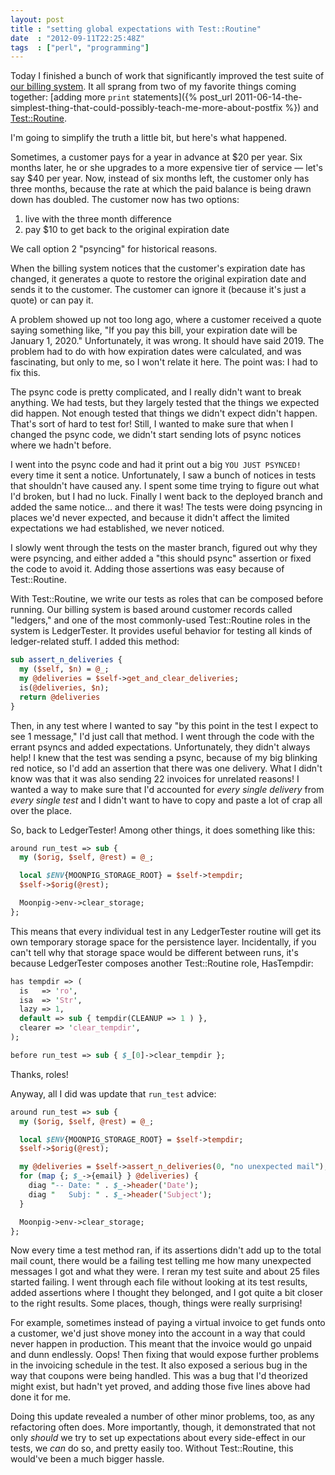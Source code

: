 ```yaml
---
layout: post
title : "setting global expectations with Test::Routine"
date  : "2012-09-11T22:25:48Z"
tags  : ["perl", "programming"]
---
```

Today I finished a bunch of work that significantly improved the test suite of
[our billing system](http://github.com/pobox/Moonpig).  It all sprang from two
of my favorite things coming together:  [adding more `print`
statements]({% post_url 2011-06-14-the-simplest-thing-that-could-possibly-teach-me-more-about-postfix %}) and
[Test::Routine](http://advent.rjbs.manxome.org/2010/2010-12-21.html).

I'm going to simplify the truth a little bit, but here's what happened.

Sometimes, a customer pays for a year in advance at $20 per year.  Six months
later, he or she upgrades to a more expensive tier of service — let's say $40
per year.  Now, instead of six months left, the customer only has three months,
because the rate at which the paid balance is being drawn down has doubled.
The customer now has two options:

1. live with the three month difference
2. pay $10 to get back to the original expiration date

We call option 2 "psyncing" for historical reasons.

When the billing system notices that the customer's expiration date has
changed, it generates a quote to restore the original expiration date and sends
it to the customer.  The customer can ignore it (because it's just a quote) or
can pay it.

A problem showed up not too long ago, where a customer received a quote saying
something like, "If you pay this bill, your expiration date will be January 1,
2020."  Unfortunately, it was wrong.  It should have said 2019.  The problem
had to do with how expiration dates were calculated, and was fascinating, but
only to me, so I won't relate it here.  The point was:  I had to fix this.

The psync code is pretty complicated, and I really didn't want to break
anything.  We had tests, but they largely tested that the things we expected
did happen.  Not enough tested that things we didn't expect didn't happen.
That's sort of hard to test for!  Still, I wanted to make sure that when I
changed the psync code, we didn't start sending lots of psync notices where we
hadn't before.

I went into the psync code and had it print out a big `YOU JUST PSYNCED!` every
time it sent a notice.  Unfortunately, I saw a bunch of notices in tests that
shouldn't have caused any.  I spent some time trying to figure out what I'd
broken, but I had no luck.  Finally I went back to the deployed branch and
added the same notice... and there it was!  The tests were doing psyncing in
places we'd never expected, and because it didn't affect the limited
expectations we had established, we never noticed.

I slowly went through the tests on the master branch, figured out why they were
psyncing, and either added a "this should psync" assertion or fixed the code to
avoid it.  Adding those assertions was easy because of Test::Routine.

With Test::Routine, we write our tests as roles that can be composed before
running.  Our billing system is based around customer records called "ledgers,"
and one of the most commonly-used Test::Routine roles in the system is
LedgerTester.  It provides useful behavior for testing all kinds of
ledger-related stuff.  I added this method:

```perl
sub assert_n_deliveries {
  my ($self, $n) = @_;
  my @deliveries = $self->get_and_clear_deliveries;
  is(@deliveries, $n);
  return @deliveries
}
```

Then, in any test where I wanted to say "by this point in the test I expect to
see 1 message," I'd just call that method.  I went through the code with the
errant psyncs and added expectations.  Unfortunately, they didn't always help!
I knew that the test was sending a psync, because of my big blinking red
notice, so I'd add an assertion that there was one delivery.  What I didn't
know was that it was also sending 22 invoices for unrelated reasons!  I wanted
a way to make sure that I'd accounted for *every single delivery* from *every
single test* and I didn't want to have to copy and paste a lot of crap all over
the place.

So, back to LedgerTester!  Among other things, it does something like this:

```perl
around run_test => sub {
  my ($orig, $self, @rest) = @_;

  local $ENV{MOONPIG_STORAGE_ROOT} = $self->tempdir;
  $self->$orig(@rest);

  Moonpig->env->clear_storage;
};
```

This means that every individual test in any LedgerTester routine will get its
own temporary storage space for the persistence layer.  Incidentally, if you
can't tell why that storage space would be different between runs, it's because
LedgerTester composes another Test::Routine role, HasTempdir:

```perl
has tempdir => (
  is   => 'ro',
  isa  => 'Str',
  lazy => 1,
  default => sub { tempdir(CLEANUP => 1 ) },
  clearer => 'clear_tempdir',
);

before run_test => sub { $_[0]->clear_tempdir };
```

Thanks, roles!

Anyway, all I did was update that `run_test` advice:

```perl
around run_test => sub {
  my ($orig, $self, @rest) = @_;

  local $ENV{MOONPIG_STORAGE_ROOT} = $self->tempdir;
  $self->$orig(@rest);

  my @deliveries = $self->assert_n_deliveries(0, "no unexpected mail");
  for (map {; $_->{email} } @deliveries) {
    diag "-- Date: " . $_->header('Date');
    diag "   Subj: " . $_->header('Subject');
  }

  Moonpig->env->clear_storage;
};
```

Now every time a test method ran, if its assertions didn't add up to the total
mail count, there would be a failing test telling me how many unexpected
messages I got and what they were.  I reran my test suite and about 25 files
started failing.  I went through each file without looking at its test results,
added assertions where I thought they belonged, and I got quite a bit closer to
the right results.  Some places, though, things were really surprising!

For example, sometimes instead of paying a virtual invoice to get funds onto a
customer, we'd just shove money into the account in a way that could never
happen in production.  This meant that the invoice would go unpaid and dunn
endlessly.  Oops!  Then fixing that would expose further problems in the
invoicing schedule in the test.  It also exposed a serious bug in the way that
coupons were being handled.  This was a bug that I'd theorized might exist, but
hadn't yet proved, and adding those five lines above had done it for me.

Doing this update revealed a number of other minor problems, too, as any
refactoring often does.  More importantly, though, it demonstrated that not
only *should* we try to set up expectations about every side-effect in our
tests, we *can* do so, and pretty easily too.  Without Test::Routine, this
would've been a much bigger hassle.

